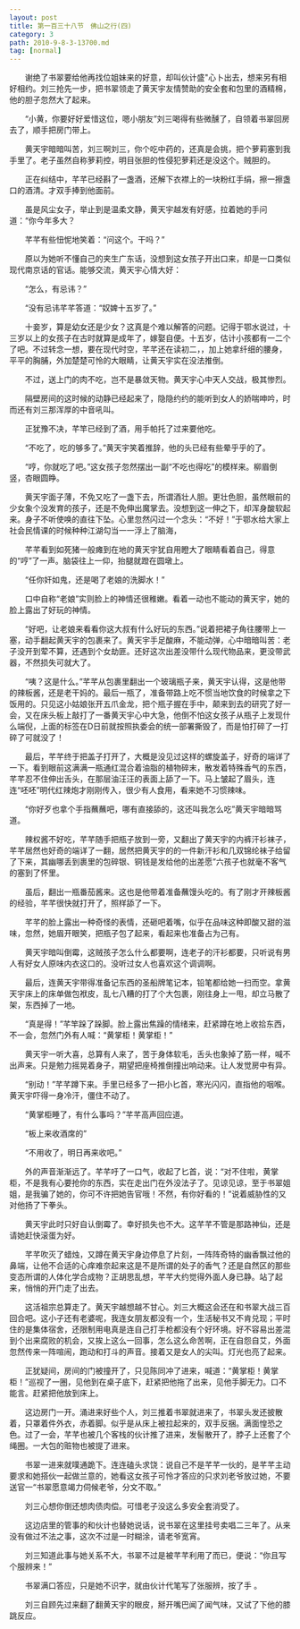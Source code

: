```yaml
---
layout: post
title: 第一百三十八节　佛山之行(四)
category: 3
path: 2010-9-8-3-13700.md
tag: [normal]
---
```


　　谢绝了书翠要给他再找位姐妹来的好意，却叫伙计盛"心卜出去，想来另有相好相约。刘三抢先一步，把书翠领走了黄天宇友情赞助的安全套和包里的酒精棉，他的胆子忽然大了起来。

　　“小黄，你要好好爱惜这位，嗯小朋友”刘三喝得有些微醺了，自领着书翠回房去了，顺手把房门带上。

　　黄天宇暗暗叫苦，刘三啊刘三，你个吃中药的，还真是会挑，把个萝莉塞到我手里了。老子虽然自称萝莉控，明目张胆的性侵犯萝莉还是没这个。贼胆的。

　　正在纠结中，芊芊已经斟了一盏酒，还解下衣襟上的一块粉红手绢，擦一擦盏口的酒清。才双手捧到他面前。

　　虽是风尘女子，举止到是温柔文静，黄天宇越发有好感，拉着她的手问道：“你今年多大？

　　芊芊有些忸怩地笑着：“问这个。干吗？”

　　原以为她听不懂自己的夹生广东话，没想到这女孩子开出口来，却是一口类似现代南京话的官话。能够交流，黄天宇心情大好：

　　“怎么，有忌讳？”

　　“没有忌讳芊芊答道：“奴婢十五岁了。”

　　十妾岁，算是幼女还是少女？这真是个难以解答的问题。记得于鄂水说过，十三岁以上的女孩子在古时就算是成年了，嫁娶自便。十五岁，估计小孩都有一二个了吧。不过转念一想，要在现代时空，芊芊还在读初二，，加上她拿纤细的腰身，平平的胸脯，外加楚楚可怜的大眼睛，让黄天宇实在没法推倒。

　　不过，送上门的肉不吃，岂不是暴敛天物。黄天宇心中天人交战，极其惨烈。

　　隔壁房间的这时候的动静已经起来了，隐隐约约的能听到女人的娇喘呻吟，时而还有刘三那浑厚的中音吼叫。

　　正犹豫不决，芊竿已经到了酒，用手帕托了过来要他吃。

　　“不吃了，吃的够多了。”黄天宇笑着推辞，他的头已经有些晕乎乎的了。

　　“哼，你就吃了吧。”这女孩子忽然摆出一副“不吃也得吃”的模样来。柳眉倒竖，杏眼圆睁。

　　黄天宇面子薄，不免又吃了一盏下去，所谓酒壮人胆。更壮色胆，虽然眼前的少女象个没发育的孩子，还是不免伸出魔掌去。没想到这一伸之下，却浑身酸软起来。身子不听使唤的直往下坠。心里忽然闪过一个念头：“不好！”于鄂水给大家上社会民情课的时候种种江湖勾当一一浮上了脑海，

　　芊芊看到如死猪一般瘫到在地的黄天宇犹自用瞪大了眼睛看着自己，得意的“哼”了一声。脑袋往上一仰，抬腿就蹬在圆墩上。

　　“任你奸如鬼，还是喝了老娘的洗脚水！”

　　口中自称“老娘”实则脸上的神情还很稚嫩。看着一动也不能动的黄天宇，她的脸上露出了好玩的神情。

　　“好吧，让老娘来看看你这大叔有什么好玩的东西。”说着把裙子角往腰带上一塞，动手翻起黄天宇的包裹来了。黄天宇手足酸麻，不能动弹，心中暗暗叫苦：老子没开到荤不算，还遇到个女劫匪。还好这次出差没带什么现代物品来，更没带武器，不然损失可就大了。

　　“咦？这是什么。”芊芊从包裹里翻出一个玻璃瓶子来，黄天宇认得，这是他带的辣板酱，还是老干妈的。最后一瓶了，准备带路上吃不惯当地饮食的时候拿之下饭用的。只见这小姑娘张开五爪金龙，把个瓶子握在手中，颠来到去的研究了好一会，又在床头板上敲打了一番黄天宇心中大急，他倒不怕这女孩子从瓶子上发现什么端倪，上面的标签在D日前就按照执委会的统一部署撕毁了，而是怕打碎了一打碎了可就没了！

　　最后，芊芊终于把盖子打开了，大概是没见过这样的螺旋盖子，好奇的端详了一下。看到眼前这满满一瓶通红混合着油脂的植物碎末，散发着特殊香气的东西，芊芊忍不住伸出舌头，在那层油汪汪的表面上舔了一下。马上皱起了眉头，连连“呸呸”明代红辣炮才刚刚传入，很少有人食用，看来她不习惯辣味。

　　“你好歹也拿个手指蘸蘸吧，哪有直接舔的，这还叫我怎么吃”黄天宇暗暗骂道。

　　辣权酱不好吃，芊芊随手把瓶子放到一旁，又翻出了黄天宇的内裤汗衫袜子，芊芊居然也好奇的端详了一翻，居然把黄天宇的的一件新汗衫和几双锦纶袜子给留了下来，其幽哪丢到裹里的包碎银、铜钱是发给他的出差愿”六孩子也就毫不客气的塞到了怀里。

　　虽后，翻出一瓶番茄酱来。这也是他带着准备蘸馒头吃的。有了刚才开辣板酱的经验，芊芊很快就打开了，照样舔了一下。

　　芊芊的脸上露出一种奇怪的表情，还砸吧着嘴，似乎在品味这种即酸又甜的滋味，忽然，她眉开眼笑，把瓶子包了起来，看起来也准备占为己有。

　　黄天宇暗叫倒霉，这贼孩子怎么什么都要啊，连老子的汗衫都要，只听说有男人有好女人原味内衣这口的。没听过女人也喜欢这个调调啊。

　　最后，连黄天宇带得准备记东西的圣船牌笔记本，铅笔都给她一扫而空。拿黄天宇床上的床单做包袱皮，乱七八糟的打了个大包裹，刚往身上一甩，却立马散了架，东西掉了一地。

　　“真是得！”芊竿跺了跺脚。脸上露出焦躁的情绪来，赶紧蹲在地上收拾东西，不一会，忽然门外有人喊：“黄掌柜！黄掌柜！”

　　黄天宇一听大喜，总算有人来了，苦于身体软毛，舌头也象掉了筋一样，喊不出声来。只是勉力摇晃着身子，期望把座椅推倒撞出响动来。让人发觉房中有异。

　　“别动！”芊芊蹲下来。手里已经多了一把小匕首，寒光闪闪，直指他的咽喉。黄天宇吓得一身冷汗，僵住不动了。

　　“黄掌柜睡了，有什么事吗？”芊芊高声回应道。

　　“板上来收酒席的”

　　“不用收了，明日再来收吧。”

　　外的声音渐渐远了。芊芊吁了一口气，收起了匕首，说：“对不住啦，黄掌柜，不是我有心要抢你的东西，实在走出门在外没法子了。见谅见谅，至于书翠姐姐，是我骗了她的，你可不许把她告官哦！不然，有你好看的！”说着威胁性的又对他扬了下拳头。

　　黄天宇此时只好自认倒霉了。幸好损失也不大。这芊芊不管是那路神仙，还是请她赶快滚蛋为好。

　　芊芊吹灭了蜡烛，又蹲在黄天宇身边停息了片刻，一阵阵奇特的幽香飘过他的鼻端，让他不合适的心痒难奈起来这是不是所谓的处子的香气？还是自然区的那些变态所谓的人体化学合成物？正胡思乱想，芊芊大约觉得外面人身已静。站了起来，悄悄的开门走了出去。

　　这活祖宗总算走了。黄天宇越想越不甘心。刘三大概这会还在和书翠大战三百回合吧。这小子还有老婆呢，我连女朋友都没有一个，生活秘书又不肯兑现；平时住的是集体宿舍，还限制用电真是连自己打手枪都没有个好环境。好不容易出差混到个出来腐败的机会，又挨上这么一回事，怎么这么命苦啊，正在自怨自艾，外面忽然传来一阵喧闹，跑动和打斗的声音。接着又是女人的尖叫。灯光也亮了起来。

　　正犹疑间，房间的门被撞开了，只见陈同冲了进来，喊道：“黄掌柜！黄掌柜！”巡视了一圈，见他到在桌子底下，赶紧把他拖了出来，见他手脚无力。口不能言。赶紧把他放到床上。

　　这边房门一开。涌进来好些个人，刘三推着书翠就进来了，书翠头发还披散着，只罩着件外衣，赤着脚。似乎是从床上被拉起来的，双手反捆。满面惶恐之色。过了一会，芊芊也被几个客栈的伙计推了进来，发髻散开了，脖子上还套了个绳圈。一大包的赃物也被提了进来。

　　书翠一进来就噗通跪下。连连磕头求饶：说自己不是芊芊一伙的，是芊芊主动要求和她搭伙一起做兰意的，她看这女孩子可怜才答应的只求刘老爷放过她，不要送官一“书翠愿意竭力伺候老爷，分文不取。”

　　刘三心想你倒还想肉债肉偿。可惜老子没这么多安全套消受了。

　　这边店里的管事的和伙计也替她说话，说书翠在这里挂号卖唱二三年了。从来没有做过不法之事，这次不过是一时糊涂，请老爷宽宵。

　　刘三知道此事与她关系不大，书翠不过是被芊芊利用了而已，便说：“你且写个服辨来！”

　　书翠满口答应，只是她不识字，就由伙计代笔写了张服辨，按了手 。

　　刘三自顾先过来翻了翻黄天宇的眼皮，掰开嘴巴闻了闻气味，又试了下他的膝跳反应。